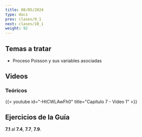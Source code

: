 ```yaml
---
title: 08/05/2024
type: docs
prev: clases/9_1
next: clases/10_1
weight: 92
---
```



## Temas a tratar

* Proceso Poisson y sus variables asociadas

## Videos

### Teóricos

{{< youtube id="-HtCWLAwFh0" title="Capítulo 7 - Video 1" >}}




## Ejercicios de la Guía
**7.1** al **7.4**, **7.7**, **7.9**.


